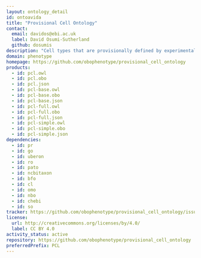 ```yaml
---
layout: ontology_detail
id: ontoavida
title: "Provisional Cell Ontology"
contact:
  email: davidos@ebi.ac.uk
  label: David Osumi-Sutherland
  github: dosumis
description: "Cell types that are provisionally defined by experimental techniques such as single cell or single nucleus transcriptomics rather than a straightforward & coherent set of properties."
domain: phenotype
homepage: https://github.com/obophenotype/provisional_cell_ontology
products:
  - id: pcl.owl
  - id: pcl.obo
  - id: pcl.json
  - id: pcl-base.owl
  - id: pcl-base.obo
  - id: pcl-base.json
  - id: pcl-full.owl
  - id: pcl-full.obo
  - id: pcl-full.json
  - id: pcl-simple.owl
  - id: pcl-simple.obo
  - id: pcl-simple.json
dependencies:
  - id: pr
  - id: go
  - id: uberon 
  - id: ro
  - id: pato
  - id: ncbitaxon
  - id: bfo
  - id: cl
  - id: omo
  - id: nbo
  - id: chebi
  - id: so
tracker: https://github.com/obophenotype/provisional_cell_ontology/issues
license:
  url: http://creativecommons.org/licenses/by/4.0/
  label: CC BY 4.0
activity_status: active
repository: https://github.com/obophenotype/provisional_cell_ontology
preferredPrefix: PCL
---
```

